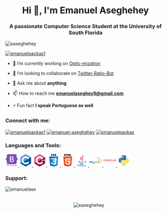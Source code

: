 <h1 align="center">Hi 👋, I'm Emanuel Aseghehey</h1>
<h3 align="center">A passionate Computer Science Student at the University of South Florida</h3>

<p align="left"> <img src="https://komarev.com/ghpvc/?username=easeghehey&label=Profile%20views&color=0e75b6&style=flat" alt="easeghehey" /> </p>

<p align="left"> <a href="https://twitter.com/emanuelpackas1" target="blank"><img src="https://img.shields.io/twitter/follow/emanuelpackas1?logo=twitter&style=for-the-badge" alt="emanuelpackas1" /></a> </p>

- 🔭 I’m currently working on [Optic-mization](https://github.com/easeghehey/Optic-mization)

- 👯 I’m looking to collaborate on [Twitter-Ratio-Bot](https://github.com/easeghehey/Twitter-ratio-bot)

- 💬 Ask me about **anything**

- 📫 How to reach me **emanuelaseghey9@gmail.com**

- ⚡ Fun fact **I speak Portuguese as well**

<h3 align="left">Connect with me:</h3>
<p align="left">
<a href="https://twitter.com/emanuelpackas1" target="blank"><img align="center" src="https://raw.githubusercontent.com/rahuldkjain/github-profile-readme-generator/master/src/images/icons/Social/twitter.svg" alt="emanuelpackas1" height="30" width="40" /></a>
<a href="https://linkedin.com/in/emanuel-aseghehey" target="blank"><img align="center" src="https://raw.githubusercontent.com/rahuldkjain/github-profile-readme-generator/master/src/images/icons/Social/linked-in-alt.svg" alt="emanuel-aseghehey" height="30" width="40" /></a>
<a href="https://instagram.com/emanuelpackas" target="blank"><img align="center" src="https://raw.githubusercontent.com/rahuldkjain/github-profile-readme-generator/master/src/images/icons/Social/instagram.svg" alt="emanuelpackas" height="30" width="40" /></a>
</p>

<h3 align="left">Languages and Tools:</h3>
<p align="left"> <a href="https://getbootstrap.com" target="_blank" rel="noreferrer"> <img src="https://raw.githubusercontent.com/devicons/devicon/master/icons/bootstrap/bootstrap-plain-wordmark.svg" alt="bootstrap" width="40" height="40"/> </a> <a href="https://www.cprogramming.com/" target="_blank" rel="noreferrer"> <img src="https://raw.githubusercontent.com/devicons/devicon/master/icons/c/c-original.svg" alt="c" width="40" height="40"/> </a> <a href="https://www.w3schools.com/cpp/" target="_blank" rel="noreferrer"> <img src="https://raw.githubusercontent.com/devicons/devicon/master/icons/cplusplus/cplusplus-original.svg" alt="cplusplus" width="40" height="40"/> </a> <a href="https://www.w3schools.com/css/" target="_blank" rel="noreferrer"> <img src="https://raw.githubusercontent.com/devicons/devicon/master/icons/css3/css3-original-wordmark.svg" alt="css3" width="40" height="40"/> </a> <a href="https://www.w3.org/html/" target="_blank" rel="noreferrer"> <img src="https://raw.githubusercontent.com/devicons/devicon/master/icons/html5/html5-original-wordmark.svg" alt="html5" width="40" height="40"/> </a> <a href="https://www.java.com" target="_blank" rel="noreferrer"> <img src="https://raw.githubusercontent.com/devicons/devicon/master/icons/java/java-original.svg" alt="java" width="40" height="40"/> </a> <a href="https://www.mysql.com/" target="_blank" rel="noreferrer"> <img src="https://raw.githubusercontent.com/devicons/devicon/master/icons/mysql/mysql-original-wordmark.svg" alt="mysql" width="40" height="40"/> </a> <a href="https://www.oracle.com/" target="_blank" rel="noreferrer"> <img src="https://raw.githubusercontent.com/devicons/devicon/master/icons/oracle/oracle-original.svg" alt="oracle" width="40" height="40"/> </a> <a href="https://www.python.org" target="_blank" rel="noreferrer"> <img src="https://raw.githubusercontent.com/devicons/devicon/master/icons/python/python-original.svg" alt="python" width="40" height="40"/> </a> </p>

<h3 align="left">Support:</h3>
<p><a href="https://www.buymeacoffee.com/emanuelase"> <img align="left" src="https://cdn.buymeacoffee.com/buttons/v2/default-yellow.png" height="50" width="210" alt="emanuelase" /></a></p><br><br>

<p>&nbsp;<img align="center" src="https://github-readme-stats.vercel.app/api?username=easeghehey&show_icons=true&locale=en" alt="easeghehey" /></p>
